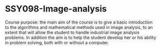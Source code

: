 # SSY098-Image-analysis
Course purpose: the main aim of the course is to give a basic introduction to the algorithms and mathematical methods used in image analysis, to an extent that will allow the student to handle industrial image analysis problems. In addition the aim is to help the student develop her or his ability in problem solving, both with or without a computer.
